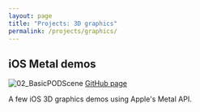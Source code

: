 ```yaml
---
layout: page
title: "Projects: 3D graphics"
permalink: /projects/graphics/
---
```


## iOS Metal demos

![02_BasicPODScene](http://joedavisdev.co.uk/images/posts/2015117/02_BasicPODScene.png)
[GitHub page](https://github.com/joemdavis/metal-demos)

A few iOS 3D graphics demos using Apple's Metal API.
